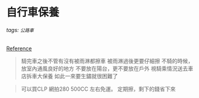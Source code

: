 # 自行車保養

###### tags: `公路車`
[Reference](https://www.mobile01.com/topicdetail.php?f=318&t=5023586)
>騎完車之後不管有沒有被雨淋都擦車
被雨淋過後更要仔細擦
不騎的時候，放室內通風良好的地方
不要放在陽台，更不要放在戶外
視騎乘情況送去車店拆車大保養
如此一來要生鏽就很困難了

>可以買CLP 網拍280 500CC 左右免運。
定期擦，剩下的錢省下來